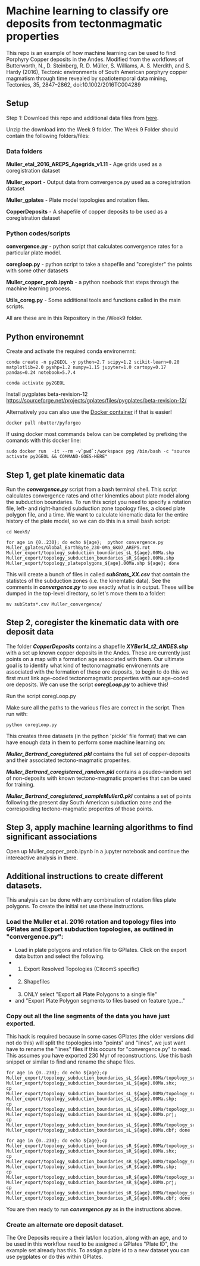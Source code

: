 # Machine learning to classify ore deposits from tectonmagmatic properties

This repo is an example of how machine learning can be used to find Porphyry Copper deposits in the Andes. Modified from the workflows of Butterworth, N., D. Steinberg, R. D. Müller, S. Williams, A. S. Merdith, and S. Hardy (2016), Tectonic environments of South American porphyry copper magmatism through time revealed by spatiotemporal data mining, Tectonics, 35, 2847–2862, doi:10.1002/2016TC004289


## Setup
Step 1: Download this repo and additional data files from [here](https://www.dropbox.com/sh/vcgddw8tkh8lp51/AABBLNcKvIvZwAVTEoKRBuGYa?dl=0).

Unzip the download into the Week 9 folder. The Week 9 Folder should contain the following folders/files:

### Data folders
**Muller_etal_2016_AREPS_Agegrids_v1.11** - Age grids used as a coregistration dataset

**Muller_export** - Output data from convergence.py used as a coregistration dataset

**Muller_gplates** - Plate model topologies and rotation files.

**CopperDeposits** - A shapefile of copper deposits to be used as a coregistration dataset

### Python codes/scripts
**convergence.py** - python script that calculates convergence rates for a particular plate model. 

**coregloop.py** - python script to take a shapefile and "coregister" the points with some other datasets

**Muller_copper_prob.ipynb** - a python noebook that steps through the machine learning process.

**Utils_coreg.py** - Some additional tools and functions called in the main scripts.

All are these are in this Repository in the /Week9 folder.


## Python environemnt 

Create and activate the required conda environemnt:

```
conda create -n py2GEOL -y python=2.7 scipy=1.2 scikit-learn=0.20 matplotlib=2.0 pyshp=1.2 numpy=1.15 jupyter=1.0 cartopy=0.17 pandas=0.24 notebook=5.7.4

conda activate py2GEOL
```

Install pygplates beta-revision-12
https://sourceforge.net/projects/gplates/files/pygplates/beta-revision-12/



Alternatively you can also use the [Docker container](https://hub.docker.com/r/nbutter/pyforgeo) if that is easier!
```
docker pull nbutter/pyforgeo
```

If using docker most commands below can be completed by prefixing the comands with this docker line:
```
sudo docker run  -it --rm -v`pwd`:/workspace pyg /bin/bash -c "source activate py2GEOL && COMMAND-GOES-HERE"
```



## Step 1, get plate kinematic data

Run the ***convergence.py*** script from a bash terminal shell. This script calculates convergence rates and other kinemtics about plate model along the subduction boundaries. To run this script you need to specify a rotation file, left- and right-handed subduction zone topology files, a closed plate polygon file, and a time. We want to calculate kinematic data for the entire history of the plate model, so we can do this in a small bash script:

```
cd Week9/

for age in {0..230}; do echo ${age};  python convergence.py Muller_gplates/Global_EarthByte_230-0Ma_GK07_AREPS.rot Muller_export/topology_subduction_boundaries_sL_${age}.00Ma.shp Muller_export/topology_subduction_boundaries_sR_${age}.00Ma.shp Muller_export/topology_platepolygons_${age}.00Ma.shp ${age}; done
```

This will create a bunch of files in called ***subStats_XX.csv*** that contain the statistcs of the subduction zones (i.e. the kinemtatic data). See the comments in ***convergence.py*** to see exactly what is in output. These will be dumped in the top-level directory, so let's move them to a folder:
```
mv subStats*.csv Muller_convergence/
```

## Step 2, coregister the kinematic data with ore deposit data

The folder ***CopperDeposits*** contains a shapefile ***XYBer14_t2_ANDES.shp*** with a set up known copper deposits in the Andes. These are currently just points on a map with a formation age associated with them. Our ultimate goal is to identify what kind of tectonomagmatic environemnts are associated with the formation of these ore deposits, to begin to do this we first must link age-coded tectonomagmatic properties with our age-coded ore deposits. We can use the script ***coregLoop.py*** to achieve this!

Run the script coregLoop.py

Make sure all the paths to the various files are correct in the script. Then run with:
```
python coregLoop.py
```

This creates three datasets (in the python 'pickle' file format) that we can have enough data in them to perform some machine learning on:


***Muller_Bertrand_coregistered.pkl*** contains the full set of copper-deposits and their associated tectono-magmatic properites.

***Muller_Bertrand_coregistered_random.pkl*** contains a psudeo-random set of non-deposits with known tectono-magmatic properties that can be used for training.

***Muller_Bertrand_coregistered_sampleMuller0.pkl*** contains a set of points following the present day South American subduction zone and the correspoiding tectono-magmatic properites of those points. 


## Step 3, apply machine learning algorithms to find significant associations

Open up Muller_copper_prob.ipynb in a jupyter notebook and continue the intereactive analysis in there.



## Additional instructions to create different datasets.

This analysis can be done with any combination of rotation files plate polygons. To create the initial set use these instructions.

### Load the Muller et al. 2016 rotation and topology files into GPlates and Export subduction topologies, as outlined in "convergence.py":

* Load in plate polygons and rotation file to GPlates. Click on the export data button and select the following.
* 1. Export Resolved Topologies (CitcomS specific)
* 2. Shapefiles
* 3. ONLY select "Export all Plate Polygons to a single file"
* and "Export Plate Polygon segments to files based on feature type..."

### Copy out all the line segments of the data you have just exported. 
This hack is required because in some cases GPlates (the older versions did not do this) will split the topologies into "points" and "lines", we just want have to rename the "lines" files if this occurs for "convergence.py" to read. This assumes you have exported 230 Myr of reconstructions. Use this bash snippet or similar to find and rename the shape files.

```
for age in {0..230}; do echo ${age};cp Muller_export/topology_subduction_boundaries_sL_${age}.00Ma/topology_subduction_boundaries_sL_${age}.00Ma_polyline.shx Muller_export/topology_subduction_boundaries_sL_${age}.00Ma.shx;
cp Muller_export/topology_subduction_boundaries_sL_${age}.00Ma/topology_subduction_boundaries_sL_${age}.00Ma_polyline.shp Muller_export/topology_subduction_boundaries_sL_${age}.00Ma.shp;
cp Muller_export/topology_subduction_boundaries_sL_${age}.00Ma/topology_subduction_boundaries_sL_${age}.00Ma_polyline.prj Muller_export/topology_subduction_boundaries_sL_${age}.00Ma.prj;
cp Muller_export/topology_subduction_boundaries_sL_${age}.00Ma/topology_subduction_boundaries_sL_${age}.00Ma_polyline.dbf Muller_export/topology_subduction_boundaries_sL_${age}.00Ma.dbf; done
```
```
for age in {0..230}; do echo ${age};cp Muller_export/topology_subduction_boundaries_sR_${age}.00Ma/topology_subduction_boundaries_sR_${age}.00Ma_polyline.shx Muller_export/topology_subduction_boundaries_sR_${age}.00Ma.shx;
cp Muller_export/topology_subduction_boundaries_sR_${age}.00Ma/topology_subduction_boundaries_sR_${age}.00Ma_polyline.shp Muller_export/topology_subduction_boundaries_sR_${age}.00Ma.shp;
cp Muller_export/topology_subduction_boundaries_sR_${age}.00Ma/topology_subduction_boundaries_sR_${age}.00Ma_polyline.prj Muller_export/topology_subduction_boundaries_sR_${age}.00Ma.prj;
cp Muller_export/topology_subduction_boundaries_sR_${age}.00Ma/topology_subduction_boundaries_sR_${age}.00Ma_polyline.dbf Muller_export/topology_subduction_boundaries_sR_${age}.00Ma.dbf; done
```

You are then ready to run ***convergence.py*** as in the instructions above.

### Create an alternate ore deposit dataset.

The Ore Deposits require a their lat/lon location, along with an age, and to be used in this workflow need to be assigned a GPlates "Plate ID", the example set already has this. To assign a plate id to a new dataset you can use pygplates or do this within GPlates.

